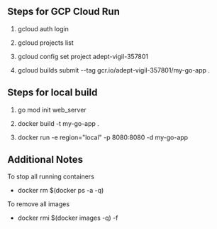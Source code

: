 ## Steps for GCP Cloud Run

1. gcloud auth login

2. gcloud projects list

3. gcloud config set project adept-vigil-357801

4. gcloud builds submit --tag gcr.io/adept-vigil-357801/my-go-app .

## Steps for local build

1. go mod init web_server

2. docker build -t my-go-app .

3. docker run -e region="local" -p 8080:8080 -d my-go-app

## Additional Notes

To stop all running containers

- docker rm $(docker ps -a -q)

To remove all images

- docker rmi $(docker images -q) -f
